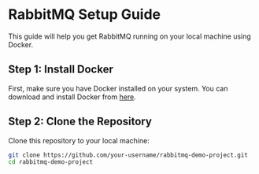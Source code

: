 # RabbitMQ Setup Guide

This guide will help you get RabbitMQ running on your local machine using Docker.

## Step 1: Install Docker

First, make sure you have Docker installed on your system. You can download and install Docker from [here](https://www.docker.com/products/docker-desktop).

## Step 2: Clone the Repository

Clone this repository to your local machine:

```bash
git clone https://github.com/your-username/rabbitmq-demo-project.git
cd rabbitmq-demo-project
```
